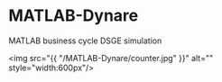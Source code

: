 # MATLAB-Dynare
MATLAB business cycle DSGE simulation 

<img src="{{ "/MATLAB-Dynare/counter.jpg" }}" alt="" style="width:600px"/>
